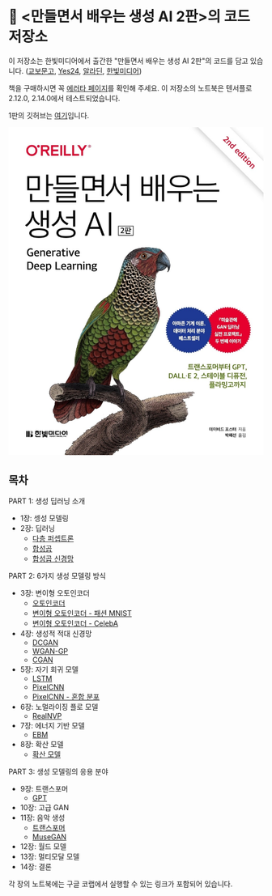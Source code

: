 # 🦜 <만들면서 배우는 생성 AI 2판>의 코드 저장소

이 저장소는 한빛미디어에서 출간한 "만들면서 배우는 생성 AI 2판"의 코드를 담고 있습니다. ([교보문고](https://product.kyobobook.co.kr/detail/S000208953342), [Yes24](https://www.yes24.com/Product/Goods/122338458), [알라딘](https://www.aladin.co.kr/shop/wproduct.aspx?ItemId=324278784), [한빛미디어](https://www.hanbit.co.kr/media/books/book_view.html?p_code=B6550508630))

책을 구매하시면 꼭 [에러타 페이지](https://tensorflow.blog/gen-dl-2/)를 확인해 주세요. 이 저장소의 노트북은 텐서플로 2.12.0, 2.14.0에서 테스트되었습니다.

1판의 깃허브는 [여기](https://github.com/rickiepark/GDL_code/)입니다.

<img src="cover.jpeg" width=600>

## 목차
PART 1: 생성 딥러닝 소개
* 1장: 셍성 모델링
* 2장: 딥러닝
  * [다층 퍼셉트론](../notebooks/02_deeplearning/01_mlp/mlp.ipynb)
  * [합성곱](../notebooks/02_deeplearning/02_cnn/convolutions.ipynb)
  * [합성곱 신경망](../notebooks/02_deeplearning/02_cnn/cnn.ipynb)

PART 2: 6가지 생성 모델링 방식
* 3장: 변이형 오토인코더
  * [오토인코더](../notebooks/03_vae/01_autoencoder/autoencoder.ipynb)
  * [변이형 오토인코더 - 패션 MNIST](../notebooks/03_vae/02_vae_fashion/vae_fashion.ipynb)
  * [변이형 오토인코더 - CelebA](../notebooks/03_vae/03_vae_faces/vae_faces.ipynb)
* 4장: 생성적 적대 신경망
  * [DCGAN](../notebooks/04_gan/01_dcgan/dcgan.ipynb)
  * [WGAN-GP](../notebooks/04_gan/02_wgan_gp/wgan_gp.ipynb)
  * [CGAN](../notebooks/04_gan/03_cgan/cgan.ipynb)
* 5장: 자기 회귀 모델
  * [LSTM](../notebooks/05_autoregressive/01_lstm/lstm.ipynb)
  * [PixelCNN](../notebooks/05_autoregressive/02_pixelcnn/pixelcnn.ipynb)
  * [PixelCNN - 혼합 분포](../notebooks/05_autoregressive/03_pixelcnn_md/pixelcnn_md.ipynb)
* 6장: 노멀라이징 플로 모델
  * [RealNVP](../notebooks/06_normflow/01_realnvp/realnvp.ipynb)
* 7장: 에너지 기반 모델
  * [EBM](../notebooks/07_ebm/01_ebm/ebm.ipynb) 
* 8장: 확산 모델
  * [확산 모델](../notebooks/08_diffusion/01_ddm/ddm.ipynb) 

PART 3: 생성 모델링의 응용 분야
* 9장: 트랜스포머
  * [GPT](../notebooks/09_transformer/gpt/gpt.ipynb)
* 10장: 고급 GAN
* 11장: 음악 생성
  * [트랜스포머](../notebooks/11_music/01_transformer/transformer.ipynb)
  * [MuseGAN](../notebooks/11_music/02_musegan/musegan.ipynb) 
* 12장: 월드 모델
* 13장: 멀티모달 모델
* 14장: 결론

각 장의 노트북에는 구글 코랩에서 실행할 수 있는 링크가 포함되어 있습니다.
